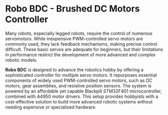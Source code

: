 # **Robo BDC** - Brushed DC Motors Controller

Many robots, especially legged robots, require the control of numerous servomotors.
While inexpensive PWM-controlled servo motors are commonly used, they lack feedback mechanisms, making precise control difficult.
These basic servos are adequate for beginners, but their limitations in performance restrict the development of more advanced and complex robotic models.

**Robo BDC** is designed to advance the robotics hobby by offering a sophisticated controller for multiple servo motors.
It repurposes essential components of widely used PWM-controlled servo motors, such as DC motors, gear assemblies, and resistive position sensors.
The system is powered by an affordable yet capable Blackpill STM32F401 microcontroller, combined with A4950 motor drivers.
This setup provides hobbyists with a cost-effective solution to build more advanced robotic systems without needing expensive or specialized hardware.
